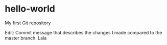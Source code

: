 # hello-world
My first Git repository

Edit: Commit message that describes the changes I made compared to the master branch. Lala

